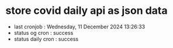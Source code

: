 # store covid daily api as json data

- last cronjob : Wednesday, 11 December 2024 13:26:33
- status og cron : success
- status daily cron : success
      
      